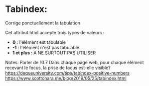 <!-- .slide: -->

# Tabindex:

Corrige ponctuellement la tabulation 

Cet attribut html accepte trois types de valeurs :
* **0** : l'élément est tabulable
* **-1** : l'élément n'est pas tabulable
* **1 et plus** : A NE SURTOUT PAS UTILISER

Notes:
Parler de 10.7 Dans chaque page web, pour chaque élément recevant le focus, la prise de focus est-elle visible?
https://dequeuniversity.com/tips/tabindex-positive-numbers
https://www.scottohara.me/blog/2019/05/25/tabindex.html
